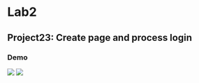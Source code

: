 <h1>Lab2</h1>
<h2>Project23: Create page and process login</h2>
<h3>Demo</h3>
<img src = "img\img-demoproject23-1.png"/>
<img src = "img\img-demoproject23-2.png"/>
